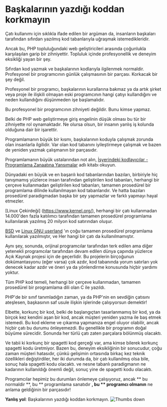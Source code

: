# Başkalarının yazdığı koddan korkmayın #

Çatı kullanımı için sıklıkla ifade edilen bir argüman da, insanların başkaları tarafından sıfırdan yazılmış kod tabanlarıyla uğraşmak istemedikleridir.

Ancak bu, PHP topluluğundaki web geliştiricileri arasında çoğunlukla karşılaşılan garip bir zihniyettir. Topluluk içinde profesyonellik ve deneyim eksikliği yayan bir şey.

Sıfırdan kod yazmak ve başkalarının kodlarıyla ilgilenmek normaldir. Profesyonel bir programcının günlük çalışmasının bir parçası. Korkacak bir şey değil.

Profesyonel bir programcı, başkalarının kurallarına bakmaz ya da artık şirket veya proje ile ilişkili olmayan eski programcının hangi çatıyı  kullandığını ve neden kullandığını düşünmeden işe başlamalıdır.

Bu profesyonel bir programcının zihniyeti değildir. Bunu kimse yapmaz.

Belki de PHP web geliştirmeye giriş engelinin düşük olması bu tür bir zihniyette rol oynamaktadır. Ne olursa olsun, bir insanın yanlış iş kolunda olduğuna dair bir işarettir.

Programlamanın büyük bir kısmı, başkalarının koduyla çalışmak zorunda olan insanlarla ilgilidir. Var olan kod tabanını iyileştirmeye çalışmak ve bazen de yeniden yazmak çalışmanın bir parçasıdır.

Programlamanın büyük ustalarından not alın, [İşyerindeki kodlayıcılar - Programlama Zanaatına Yansımalar](http://codersatwork.com/) adlı kitabı okuyun.

Dünyadaki en büyük ve en başarılı kod tabanlarından bazıları, birbiriyle hiç tanışmamış yüzlerce insan tarafından geliştirilen kod tabanları, herhangi bir çerçeve kullanmadan geliştirilen kod tabanları, tamamen prosedürel bir programlama dilinde kullanılmayan kod tabanlarıdır. Ve hatta bazıları prosedürel paradigmadan başka bir şey yapmazlar ve farklı yapmayı hayal etmezler.

[Linux Çekirdeği] (https://www.kernel.org/), herhangi bir çatı kullanmadan 14.000'den fazla katılımcı tarafından tamamen prosedürel programlama kullanılarak yazılmış 20 milyon kod satırından oluşur.

[BSD](https://en.wikipedia.org/wiki/Berkeley_Software_Distribution) ve [Linux GNU userland](https://www.gnu.org/) 'ın çoğu tamamen prosedürel programlama kullanılarak yazılmıştır, ve Her hangi bir çatı da kullanılmamıştır.

Aynı şey, sonunda, orijinal programcılar tarafından terk edilen ama diğer yetenekli programcılar tarafından devam edilen dünya çapında yüzlerce Açık Kaynak projesi için de geçerlidir. Bu projelerin birçoğunun dokümantasyonu (eğer varsa) çok azdır, kod tabanında yorum satırları yok denecek kadar azdır ve öneri ya da yönlendirme konusunda hiçbir yardımı yoktur.

Tüm PHP kod temeli, herhangi bir çerçeve kullanmadan, tamamen prosedürel bir programlama dili olan C ile yazıldı.

PHP'de bir sınıf tanımladığın zaman, ya da PHP'nin en sevdiğin çatısını ateşlesen, başkasının saf usule ilişkin işlerinde çalışıyorsun demektir!

Elbette, korkunç bir kod, belki de başlangıçtan tasarlanmamış bir kod, ya da birçok kez kendini aşan bir kod, ancak müşteri yeniden yazma ile baş etmek istemedi. Bu kod ekleme ve çıkarma yapmanıza engel oluyor olabilir, ancak hiçbir çatı bu durumu önleyemezdi. Bu genellikle bir programın doğal büyüme sürecidir. Sonunda her türlü çatı zaten parçalara bölünmüş olacaktı.

Ve tabii ki korkunç bir spagetti kod gerçeği var, ama kimse bilerek korkunç spagetti kodu üretmiyor. Bazen bu, deneyim eksikliğinin bir sonucudur, çoğu zaman müşteri hatasıdır, çünkü gelişimin ortasında birkaç kez teknik özellikleri değiştirdiler, her iki durumda da, bir çatı kullanılmış olsa bile, sonuç hala spagetti kodu olacaktı. ve nesne tabanlı paradigmanın ne kadarının kullanıldığı önemli değil, sonuç yine de spagetti kodu olacaktı.

Programcılar hepimiz bu durumları önlemeye çalışıyoruz, ancak ** bu normaldir **, bu ** programlama sanatıdır **, bu ** programcı olmanın** ne anlama geldiğinin bir parçasıdır!

**Yanlış yol**: Başkalarının yazdığı koddan korkmayın. ![Thumbs down](/img/thumbs-down.png)
